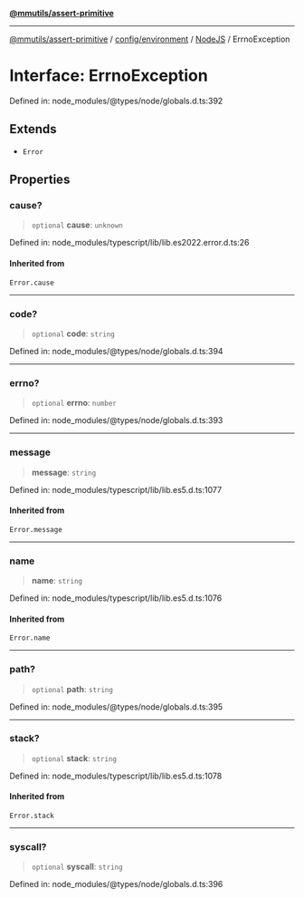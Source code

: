 [**@mmutils/assert-primitive**](../../../../../README.md)

***

[@mmutils/assert-primitive](../../../../../modules.md) / [config/environment](../../../README.md) / [NodeJS](../README.md) / ErrnoException

# Interface: ErrnoException

Defined in: node\_modules/@types/node/globals.d.ts:392

## Extends

- `Error`

## Properties

### cause?

> `optional` **cause**: `unknown`

Defined in: node\_modules/typescript/lib/lib.es2022.error.d.ts:26

#### Inherited from

`Error.cause`

***

### code?

> `optional` **code**: `string`

Defined in: node\_modules/@types/node/globals.d.ts:394

***

### errno?

> `optional` **errno**: `number`

Defined in: node\_modules/@types/node/globals.d.ts:393

***

### message

> **message**: `string`

Defined in: node\_modules/typescript/lib/lib.es5.d.ts:1077

#### Inherited from

`Error.message`

***

### name

> **name**: `string`

Defined in: node\_modules/typescript/lib/lib.es5.d.ts:1076

#### Inherited from

`Error.name`

***

### path?

> `optional` **path**: `string`

Defined in: node\_modules/@types/node/globals.d.ts:395

***

### stack?

> `optional` **stack**: `string`

Defined in: node\_modules/typescript/lib/lib.es5.d.ts:1078

#### Inherited from

`Error.stack`

***

### syscall?

> `optional` **syscall**: `string`

Defined in: node\_modules/@types/node/globals.d.ts:396
